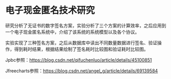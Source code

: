 # 电子现金匿名技术研究
研究分析了无证书的数字签名方案，实验分析了三个方案的计算效率，之后应用到一个电子现金匿名系统中，介绍了该系统的系统模型以及各个协议。

实验实现了三种签名方案，之后从数据库中读出不同数量数据进行签名、验证操作，得到耗时结果，根据结果绘制了签名耗时比较图和验证耗时比较图。



Jpbc参照：https://blog.csdn.net/qifuchenluo/article/details/45100851

Jfreecharts参照：https://blog.csdn.net/angel_g/article/details/69139584

